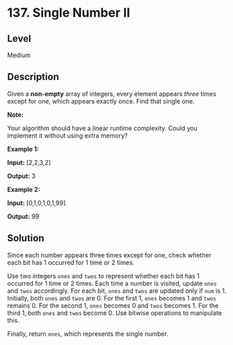 # 137. Single Number II
## Level
Medium

## Description
Given a **non-empty** array of integers, every element appears *three* times except for one, which appears exactly once. Find that single one.

**Note:**

Your algorithm should have a linear runtime complexity. Could you implement it without using extra memory?

**Example 1:**

**Input:** [2,2,3,2]

**Output:** 3

**Example 2:**

**Input:** [0,1,0,1,0,1,99]

**Output:** 99

## Solution
Since each number appears three times except for one, check whether each bit has 1 occurred for 1 time or 2 times.

Use two integers `ones` and `twos` to represent whether each bit has 1 occurred for 1 time or 2 times. Each time a number is visited, update `ones` and `twos` accordingly. For each bit, `ones` and `twos` are updated only if `num` is 1. Initially, both `ones` and `twos` are 0. For the first 1, `ones` becomes 1 and `twos` remains 0. For the second 1, `ones` becomes 0 and `twos` becomes 1. For the third 1, both `ones` and `twos` become 0. Use bitwise operations to manipulate this.

Finally, return `ones`, which represents the single number.

